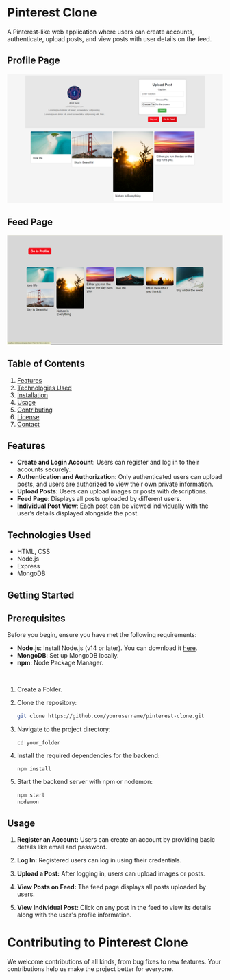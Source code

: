 # Pinterest Clone

A Pinterest-like web application where users can create accounts, authenticate, upload posts, and view posts with user details on the feed.

## Profile Page

![Profile Image](https://github.com/Code-By-Amit/pinterest_clone/blob/main/public/images/Profile%20page.png)

## Feed Page

![Profile Image](https://github.com/Code-By-Amit/pinterest_clone/blob/main/public/images/Feed%20Page.png)

## Table of Contents

1. [Features](#features)
2. [Technologies Used](#technologies-used)
3. [Installation](#installation)
4. [Usage](#usage)
5. [Contributing](#contributing)
6. [License](#license)
7. [Contact](#contact)

## Features

- **Create and Login Account**: Users can register and log in to their accounts securely.
- **Authentication and Authorization**: Only authenticated users can upload posts, and users are authorized to view their own private information.
- **Upload Posts**: Users can upload images or posts with descriptions.
- **Feed Page**: Displays all posts uploaded by different users.
- **Individual Post View**: Each post can be viewed individually with the user’s details displayed alongside the post.

## Technologies Used

- HTML, CSS 
- Node.js
- Express
- MongoDB


## Getting Started


## Prerequisites

Before you begin, ensure you have met the following requirements:

- **Node.js**: Install Node.js (v14 or later). You can download it [here](https://nodejs.org/).
- **MongoDB**: Set up MongoDB locally.
- **npm**: Node Package Manager.

</br>

1. Create a Folder.

2. Clone the repository:
   ```bash
   git clone https://github.com/yourusername/pinterest-clone.git
   ```
3. Navigate to the project directory:
   ```
   cd your_folder
   ```
4. Install the required dependencies for the backend:
    ```
    npm install
    ```

5. Start the backend server with npm or nodemon:
    ```
    npm start 
    nodemon
    ```

## Usage

1. **Register an Account:** Users can create an account by providing basic details like email and password.

2. **Log In:** Registered users can log in using their credentials.

3. **Upload a Post:** After logging in, users can upload images or posts.

4. **View Posts on Feed:** The feed page displays all posts uploaded by users.

5. **View Individual Post:** Click on any post in the feed to view its details along with the user's profile information.


# Contributing to Pinterest Clone

 We welcome contributions of all kinds, from bug fixes to new features. Your contributions help us make the project better for everyone.

